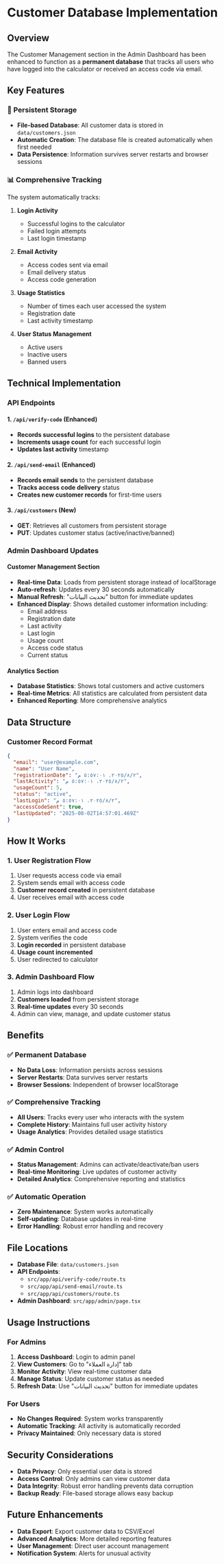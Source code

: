 # Customer Database Implementation

## Overview
The Customer Management section in the Admin Dashboard has been enhanced to function as a **permanent database** that tracks all users who have logged into the calculator or received an access code via email.

## Key Features

### 🔄 Persistent Storage
- **File-based Database**: All customer data is stored in `data/customers.json`
- **Automatic Creation**: The database file is created automatically when first needed
- **Data Persistence**: Information survives server restarts and browser sessions

### 📊 Comprehensive Tracking
The system automatically tracks:

1. **Login Activity**
   - Successful logins to the calculator
   - Failed login attempts
   - Last login timestamp

2. **Email Activity**
   - Access codes sent via email
   - Email delivery status
   - Access code generation

3. **Usage Statistics**
   - Number of times each user accessed the system
   - Registration date
   - Last activity timestamp

4. **User Status Management**
   - Active users
   - Inactive users
   - Banned users

## Technical Implementation

### API Endpoints

#### 1. `/api/verify-code` (Enhanced)
- **Records successful logins** to the persistent database
- **Increments usage count** for each successful login
- **Updates last activity** timestamp

#### 2. `/api/send-email` (Enhanced)
- **Records email sends** to the persistent database
- **Tracks access code delivery** status
- **Creates new customer records** for first-time users

#### 3. `/api/customers` (New)
- **GET**: Retrieves all customers from persistent storage
- **PUT**: Updates customer status (active/inactive/banned)

### Admin Dashboard Updates

#### Customer Management Section
- **Real-time Data**: Loads from persistent storage instead of localStorage
- **Auto-refresh**: Updates every 30 seconds automatically
- **Manual Refresh**: "تحديث البيانات" button for immediate updates
- **Enhanced Display**: Shows detailed customer information including:
  - Email address
  - Registration date
  - Last activity
  - Last login
  - Usage count
  - Access code status
  - Current status

#### Analytics Section
- **Database Statistics**: Shows total customers and active customers
- **Real-time Metrics**: All statistics are calculated from persistent data
- **Enhanced Reporting**: More comprehensive analytics

## Data Structure

### Customer Record Format
```json
{
  "email": "user@example.com",
  "name": "User Name",
  "registrationDate": "٢‏/٨‏/٢٠٢٥، ٥:٥٧:٠١ م",
  "lastActivity": "٢‏/٨‏/٢٠٢٥، ٥:٥٧:٠١ م",
  "usageCount": 5,
  "status": "active",
  "lastLogin": "٢‏/٨‏/٢٠٢٥، ٥:٥٧:٠١ م",
  "accessCodeSent": true,
  "lastUpdated": "2025-08-02T14:57:01.469Z"
}
```

## How It Works

### 1. User Registration Flow
1. User requests access code via email
2. System sends email with access code
3. **Customer record created** in persistent database
4. User receives email with access code

### 2. User Login Flow
1. User enters email and access code
2. System verifies the code
3. **Login recorded** in persistent database
4. **Usage count incremented**
5. User redirected to calculator

### 3. Admin Dashboard Flow
1. Admin logs into dashboard
2. **Customers loaded** from persistent storage
3. **Real-time updates** every 30 seconds
4. Admin can view, manage, and update customer status

## Benefits

### ✅ Permanent Database
- **No Data Loss**: Information persists across sessions
- **Server Restarts**: Data survives server restarts
- **Browser Sessions**: Independent of browser localStorage

### ✅ Comprehensive Tracking
- **All Users**: Tracks every user who interacts with the system
- **Complete History**: Maintains full user activity history
- **Usage Analytics**: Provides detailed usage statistics

### ✅ Admin Control
- **Status Management**: Admins can activate/deactivate/ban users
- **Real-time Monitoring**: Live updates of customer activity
- **Detailed Analytics**: Comprehensive reporting and statistics

### ✅ Automatic Operation
- **Zero Maintenance**: System works automatically
- **Self-updating**: Database updates in real-time
- **Error Handling**: Robust error handling and recovery

## File Locations

- **Database File**: `data/customers.json`
- **API Endpoints**: 
  - `src/app/api/verify-code/route.ts`
  - `src/app/api/send-email/route.ts`
  - `src/app/api/customers/route.ts`
- **Admin Dashboard**: `src/app/admin/page.tsx`

## Usage Instructions

### For Admins
1. **Access Dashboard**: Login to admin panel
2. **View Customers**: Go to "إدارة العملاء" tab
3. **Monitor Activity**: View real-time customer data
4. **Manage Status**: Update customer status as needed
5. **Refresh Data**: Use "تحديث البيانات" button for immediate updates

### For Users
- **No Changes Required**: System works transparently
- **Automatic Tracking**: All activity is automatically recorded
- **Privacy Maintained**: Only necessary data is stored

## Security Considerations

- **Data Privacy**: Only essential user data is stored
- **Access Control**: Only admins can view customer data
- **Data Integrity**: Robust error handling prevents data corruption
- **Backup Ready**: File-based storage allows easy backup

## Future Enhancements

- **Data Export**: Export customer data to CSV/Excel
- **Advanced Analytics**: More detailed reporting features
- **User Management**: Direct user account management
- **Notification System**: Alerts for unusual activity 